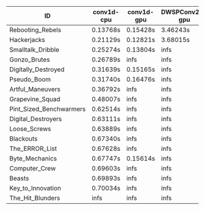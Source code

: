 |ID|conv1d-cpu|conv1d-gpu|DWSPConv2D-gpu|gemm-gpu|avg|
|-|-|-|-|-|-|
|Rebooting_Rebels|0.13768s|0.15428s|3.46243s|2.09046s|1.46121s|
|Hackerjacks|0.21129s|0.12821s|3.68015s|2.37492s|1.59864s|
|Smalltalk_Dribble|0.25274s|0.13804s|infs|2.22733s|infs|
|Gonzo_Brutes|0.26789s|infs|infs|4.86544s|infs|
|Digitally_Destroyed|0.31639s|0.15165s|infs|2.88146s|infs|
|Pseudo_Boom|0.31740s|0.16476s|infs|4.85776s|infs|
|Artful_Maneuvers|0.36792s|infs|infs|4.85758s|infs|
|Grapevine_Squad|0.48007s|infs|infs|4.88298s|infs|
|Pint_Sized_Benchwarmers|0.62514s|infs|infs|4.85911s|infs|
|Digital_Destroyers|0.63111s|infs|infs|4.83996s|infs|
|Loose_Screws|0.63889s|infs|infs|4.84264s|infs|
|Blackouts|0.67340s|infs|infs|4.80342s|infs|
|The_ERROR_List|0.67628s|infs|infs|4.85344s|infs|
|Byte_Mechanics|0.67747s|0.15614s|infs|4.86084s|infs|
|Computer_Crew|0.69603s|infs|infs|4.86422s|infs|
|Beasts|0.69893s|infs|infs|4.87233s|infs|
|Key_to_Innovation|0.70034s|infs|infs|4.87247s|infs|
|The_Hit_Blunders|infs|infs|infs|4.90690s|infs|
